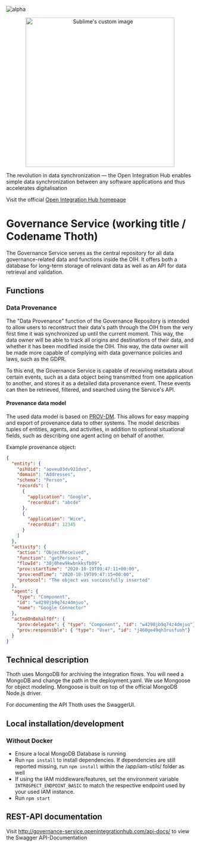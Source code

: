 ![alpha](https://img.shields.io/badge/Status-Alpha-yellow.svg)

<p align="center">
  <img src="https://github.com/openintegrationhub/openintegrationhub/blob/master/Assets/medium-oih-einzeilig-zentriert.jpg" alt="Sublime's custom image" width="400"/>
</p>

The revolution in data synchronization — the Open Integration Hub enables simple data synchronization between any software applications and thus accelerates digitalisation

Visit the official [Open Integration Hub homepage](https://www.openintegrationhub.de/)

# Governance Service (working title / Codename Thoth)

The Governance Service serves as the central repository for all data governance-related data and functions inside the OIH. It offers both a database for long-term storage of relevant data as well as an API for data retrieval and validation.

## Functions

### Data Provenance
The "Data Provenance" function of the Governance Repository is intended to allow users to reconstruct their data's path through the OIH from the very first time it was synchronized up until the current moment. This way, the data owner will be able to track all origins and destinations of their data, and whether it has been modified inside the OIH. This way, the data owner will be made more capable of complying with data governance policies and laws, such as the GDPR.

To this end, the Governance Service is capable of receiving metadata about certain events, such as a data object being transmitted from one application to another, and stores it as a detailed data provenance event. These events can then be retrieved, filtered, and searched using the Service's API.

#### Provenance data model
The used data model is based on [PROV-DM](https://www.w3.org/TR/prov-dm/). This allows for easy mapping and export of provenance data to other systems. The model describes tuples of entities, agents, and activities, in addition to optional situational fields, such as describing one agent acting on behalf of another.

Example provenance object:
```json
{
  "entity": {
    "oihUid": "aoveu03dv921dvo",
    "domain": "Addresses",
    "schema": "Person",
    "records": [
      {
        "application": "Google",
        "recordUid": "abcde"
      },
      {
        "application": "Wice",
        "recordUid": 12345
      }
    ]
  },
  "activity": {
    "action": "ObjectReceived",
    "function": "getPersons",
    "flowId": "30j0hew9kwbnkksfb09",
    "prov:startTime": "2020-10-19T09:47:11+00:00",
    "prov:endTime": "2020-10-19T09:47:15+00:00",
    "protocol": "The object was successfully inserted"
  },
  "agent": {
    "type": "Component",
    "id": "w4298jb9q74z4dmjuo",
    "name": "Google Connector"
  },
  "actedOnBehalfOf": {
    "prov:delegate": { "type": "Component", "id": "w4298jb9q74z4dmjuo"},
    "prov:responsible": { "type": "User", "id": "j460ge49qh3rusfuoh"}
  }
}
```

## Technical description

Thoth uses MongoDB for archiving the integration flows. You will need a MongoDB
and change the path in the deployment.yaml. We use Mongoose for object modeling. Mongoose is built on top of the official MongoDB Node.js driver.

For documenting the API Thoth uses the SwaggerUI.

## Local installation/development

### Without Docker

- Ensure a local MongoDB Database is running
- Run `npm install` to install dependencies. If dependencies are still reported missing, run `npm install` within the /app/iam-utils/ folder as well
- If using the IAM middleware/features, set the environment variable `INTROSPECT_ENDPOINT_BASIC` to match the respective endpoint used by your used IAM instance.
- Run `npm start`


## REST-API documentation

Visit http://governance-service.openintegrationhub.com/api-docs/ to view the Swagger API-Documentation
